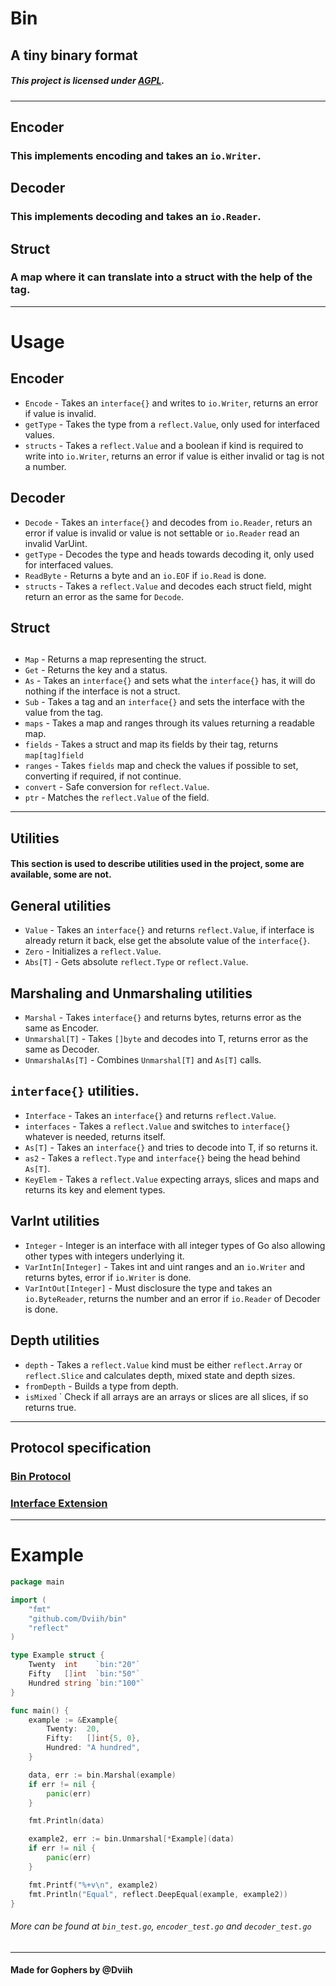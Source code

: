 # Bin

## A tiny binary format
##### This project is licensed under [AGPL](https://github.com/Dviih/bin/blob/main/LICENSE).

---

## Encoder
### This implements encoding and takes an `io.Writer`.

## Decoder
### This implements decoding and takes an `io.Reader`.

## Struct
### A map where it can translate into a struct with the help of the tag.

---

# Usage

## Encoder
- `Encode` - Takes an `interface{}` and writes to `io.Writer`, returns an error if value is invalid.
- `getType` - Takes the type from a `reflect.Value`, only used for interfaced values.
- `structs` - Takes a `reflect.Value` and a boolean if kind is required to write into `io.Writer`, returns an error if value is either invalid or tag is not a number.

## Decoder
- `Decode` - Takes an `interface{}` and decodes from `io.Reader`, returs an error if value is invalid or value is not settable or `io.Reader` read an invalid VarUint.
- `getType` - Decodes the type and heads towards decoding it, only used for interfaced values.
- `ReadByte` - Returns a byte and an `io.EOF` if `io.Read` is done.
- `structs` - Takes a `reflect.Value` and decodes each struct field, might return an error as the same for `Decode`.

## Struct

##
- `Map` - Returns a map representing the struct.
- `Get` - Returns the key and a status.
- `As` - Takes an `interface{}` and sets what the `interface{}` has, it will do nothing if the interface is not a struct.
- `Sub` - Takes a tag and an `interface{}` and sets the interface with the value from the tag.
- `maps` - Takes a map and ranges through its values returning a readable map.
- `fields` - Takes a struct and map its fields by their tag, returns `map[tag]field`
- `ranges` - Takes `fields` map and check the values if possible to set, converting if required, if not continue.
- `convert` - Safe conversion for `reflect.Value`.
- `ptr` - Matches the `reflect.Value` of the field.

---

## Utilities
#### This section is used to describe utilities used in the project, some are available, some are not.

## General utilities

- `Value` - Takes an `interface{}` and returns `reflect.Value`, if interface is already return it back, else get the absolute value of the `interface{}`.
- `Zero` - Initializes a `reflect.Value`.
- `Abs[T]` - Gets absolute `reflect.Type` or `reflect.Value`.

## Marshaling and Unmarshaling utilities
- `Marshal` - Takes `interface{}` and returns bytes, returns error as the same as Encoder.
- `Unmarshal[T]` - Takes `[]byte` and decodes into T, returns error as the same as Decoder.
- `UnmarshalAs[T]` - Combines `Unmarshal[T]` and `As[T]` calls.

## `interface{}` utilities.

- `Interface` - Takes an `interface{}` and returns `reflect.Value`.
- `interfaces` - Takes a `reflect.Value` and switches to `interface{}` whatever is needed, returns itself.
- `As[T]` - Takes an `interface{}` and tries to decode into T, if so returns it.
- `as2` - Takes a `reflect.Type` and `interface{}` being the head behind `As[T]`.
- `KeyElem` - Takes a `reflect.Value` expecting arrays, slices and maps and returns its key and element types.

## VarInt utilities

- `Integer` - Integer is an interface with all integer types of Go also allowing other types with integers underlying it.
- `VarIntIn[Integer]` - Takes int and uint ranges and an `io.Writer` and returns bytes, error if `io.Writer` is done.
- `VarIntOut[Integer]` - Must disclosure the type and takes an `io.ByteReader`, returns the number and an error if `io.Reader` of Decoder is done.

## Depth utilities

- `depth` - Takes a `reflect.Value` kind must be either `reflect.Array` or `reflect.Slice` and calculates depth, mixed state and depth sizes.
- `fromDepth` - Builds a type from depth.
- `isMixed` ` Check if all arrays are an arrays or slices are all slices, if so returns true.

---

## Protocol specification

### [Bin Protocol](https://github.com/Dviih/bin/blob/main/protocol.md)
### [Interface Extension](https://github.com/Dviih/bin/blob/main/protocol_interace.md)

---

# Example

```go
package main

import (
	"fmt"
	"github.com/Dviih/bin"
	"reflect"
)

type Example struct {
	Twenty  int    `bin:"20"`
	Fifty   []int  `bin:"50"`
	Hundred string `bin:"100"`
}

func main() {
	example := &Example{
		Twenty:  20,
		Fifty:   []int{5, 0},
		Hundred: "A hundred",
	}

	data, err := bin.Marshal(example)
	if err != nil {
		panic(err)
	}

	fmt.Println(data)

	example2, err := bin.Unmarshal[*Example](data)
	if err != nil {
		panic(err)
	}

	fmt.Printf("%+v\n", example2)
	fmt.Println("Equal", reflect.DeepEqual(example, example2))
}
```
###### More can be found at `bin_test.go`, `encoder_test.go` and `decoder_test.go`

---

#### Made for Gophers by @Dviih